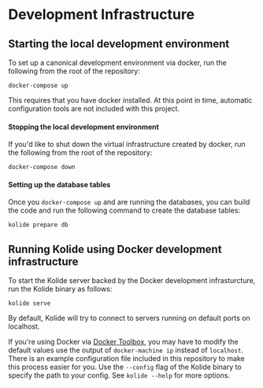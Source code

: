 Development Infrastructure
==========================

## Starting the local development environment

To set up a canonical development environment via docker, run the following from the root of the repository:

```
docker-compose up
```

This requires that you have docker installed. At this point in time, automatic configuration tools are not included with this project.

#### Stopping the local development environment

If you'd like to shut down the virtual infrastructure created by docker, run the following from the root of the repository:

```
docker-compose down
```

#### Setting up the database tables

Once you `docker-compose up` and are running the databases, you can build the code and run the following command to create the database tables:

```
kolide prepare db
```

## Running Kolide using Docker development infrastructure

To start the Kolide server backed by the Docker development infrasturcture, run the Kolide binary as follows:

```
kolide serve
```

By default, Kolide will try to connect to servers running on default ports on localhost.

If you're using Docker via [Docker Toolbox](https://www.docker.com/products/docker-toolbox), you may have to modify the default values use the output of `docker-machine ip` instead of `localhost`. There is an example configuration file included in this repository to make this process easier for you.  Use the `--config` flag of the Kolide binary to specify the path to your config. See `kolide --help` for more options.
